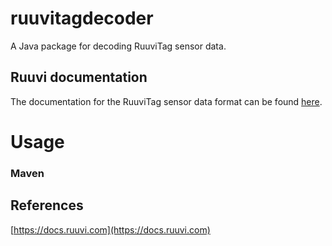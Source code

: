 # ruuvitagdecoder
A Java package for decoding RuuviTag sensor data.

## Ruuvi documentation
The documentation for the RuuviTag sensor data format can be found [here](https://docs.ruuvi.com).


# Usage

### Maven

## References
[https://docs.ruuvi.com](https://docs.ruuvi.com)